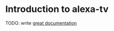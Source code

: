# Introduction to alexa-tv

TODO: write [great documentation](http://jacobian.org/writing/what-to-write/)
